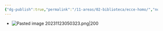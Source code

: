 ```yaml
---
{"dg-publish":true,"permalink":"/11-areas/02-biblioteca/ecce-homo/","noteIcon":""}
---
```


- ![Pasted image 20231123050323.png|200](/img/user/11%20%C3%81reas%20%E2%9A%99/02%20Biblioteca/%F0%9F%92%BE%20Adjuntos/Pasted%20image%2020231123050323.png)